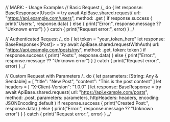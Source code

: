 // MARK: - Usage Examples
// Basic Request
/_
do {
let response: BaseResponse<[User]> = try await ApiBase.shared.request(
url: "https://api.example.com/users",
method: .get
)
if response.success {
print("Users:", response.data)
} else {
print("Error:", response.message ?? "Unknown error")
}
} catch {
print("Request error:", error)
}
_/

// Authenticated Request
/_
do {
let token = "your_token_here"
let response: BaseResponse<[Post]> = try await ApiBase.shared.requestWithAuth(
url: "https://api.example.com/posts/my",
method: .get,
token: token
)
if response.success {
print("Posts:", response.data)
} else {
print("Error:", response.message ?? "Unknown error")
}
} catch {
print("Request error:", error)
}
_/

// Custom Request with Parameters
/_
do {
let parameters: [String: Any & Sendable] = [
"title": "New Post",
"content": "This is the post content"
]
let headers = [
"X-Client-Version": "1.0.0"
]
let response: BaseResponse<Post> = try await ApiBase.shared.request(
url: "https://api.example.com/posts",
method: .post,
parameters: parameters,
httpHeaders: headers,
encoding: JSONEncoding.default
)
if response.success {
print("Created Post:", response.data)
} else {
print("Error:", response.message ?? "Unknown error")
}
} catch {
print("Request error:", error)
}
_/
